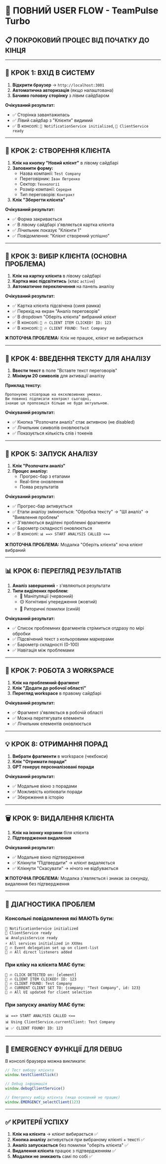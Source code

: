 # 🎯 ПОВНИЙ USER FLOW - TeamPulse Turbo

## 📋 ПОКРОКОВИЙ ПРОЦЕС ВІД ПОЧАТКУ ДО КІНЦЯ

---

## 🚀 **КРОК 1: ВХІД В СИСТЕМУ**

1. **Відкрити браузер** → `http://localhost:3001`
2. **Автоматична авторизація** (якщо налаштована)
3. **Бачимо головну сторінку** з лівим сайдбаром

**Очікуваний результат:** 
- ✅ Сторінка завантажилась
- ✅ Лівий сайдбар з "Клієнти" видимий
- ✅ В консолі: `🔔 NotificationService initialized`, `👥 ClientService ready`

---

## 👥 **КРОК 2: СТВОРЕННЯ КЛІЄНТА**

1. **Клік на кнопку "Новий клієнт"** в лівому сайдбарі
2. **Заповнити форму:**
   - Назва компанії: `Test Company`
   - Переговірник: `Іван Петренко`  
   - Сектор: `Технології`
   - Розмір компанії: `Середня`
   - Тип переговорів: `Контракт`
3. **Клік "Зберегти клієнта"**

**Очікуваний результат:**
- ✅ Форма закривається
- ✅ В лівому сайдбарі з'являється картка клієнта
- ✅ Лічильник показує "Клієнти 1"
- ✅ Повідомлення: "Клієнт створений успішно"

---

## 🎯 **КРОК 3: ВИБІР КЛІЄНТА (ОСНОВНА ПРОБЛЕМА)**

1. **Клік на картку клієнта** в лівому сайдбарі
2. **Картка має підсвітитись** (клас `active`)
3. **Автоматичне переключення** на панель аналізу

**Очікуваний результат:**
- ✅ Картка клієнта підсвічена (синя рамка)
- ✅ Перехід на екран "Аналіз переговорів"
- ✅ В dropdown "Оберіть клієнта" вибраний клієнт
- ✅ В консолі: `👥 🔥 CLIENT ITEM CLICKED! ID: 123`
- ✅ В консолі: `👥 🔥 CLIENT FOUND: Test Company`

**❌ ПОТОЧНА ПРОБЛЕМА:** Клік не працює, клієнт не вибирається

---

## 📝 **КРОК 4: ВВЕДЕННЯ ТЕКСТУ ДЛЯ АНАЛІЗУ**

1. **Ввести текст** в поле "Вставте текст переговорів"
2. **Мінімум 20 символів** для активації аналізу

**Приклад тексту:**
```
Пропонуємо співпрацю на ексклюзивних умовах. 
Ви повинні підписати контракт сьогодні, 
інакше ця пропозиція більше не буде актуальною.
```

**Очікуваний результат:**
- ✅ Кнопка "Розпочати аналіз" стає активною (не disabled)
- ✅ Лічильник символів оновлюється
- ✅ Показується кількість слів і токенів

---

## 🧠 **КРОК 5: ЗАПУСК АНАЛІЗУ**

1. **Клік "Розпочати аналіз"**
2. **Процес аналізу:**
   - Прогрес-бар з етапами
   - Real-time оновлення
   - Поява результатів

**Очікуваний результат:**
- ✅ Прогрес-бар активується
- ✅ Етапи аналізу змінюються: "Обробка тексту" → "ШІ аналіз" → "Виявлення проблем"
- ✅ З'являються виділені проблемні фрагменти
- ✅ Барометр складності оновлюється
- ✅ В консолі: `📊 ==> START ANALYSIS CALLED <==`

**❌ ПОТОЧНА ПРОБЛЕМА:** Модалка "Оберіть клієнта" хоча клієнт вибраний

---

## 📊 **КРОК 6: ПЕРЕГЛЯД РЕЗУЛЬТАТІВ**

1. **Аналіз завершений** - з'являються результати
2. **Типи виділених проблем:**
   - 🔴 Маніпуляції (червоний)
   - 🟡 Когнітивні упередження (жовтий)  
   - 🔵 Риторичні помилки (синій)

**Очікуваний результат:**
- ✅ Список проблемних фрагментів стрімиться отдразу по мірі обробки
- ✅ Підсвічений текст з кольоровими маркерами
- ✅ Барометр складності (0-100)
- ✅ Навігація між проблемами

---

## 📝 **КРОК 7: РОБОТА З WORKSPACE**

1. **Клік на проблемний фрагмент**
2. **Клік "Додати до робочої області"**
3. **Перегляд workspace** в правому сайдбарі

**Очікуваний результат:**
- ✅ Фрагмент з'являється в робочій області
- ✅ Можна перетягувати елементи
- ✅ Лічильник елементів оновлюється

---

## 💡 **КРОК 8: ОТРИМАННЯ ПОРАД**

1. **Вибрати фрагменти** в workspace (чекбокси)
2. **Клік "Отримати поради"**
3. **GPT генерує персоналізовані поради**

**Очікуваний результат:**
- ✅ Модальне вікно з порадами
- ✅ Можливість копіювати поради
- ✅ Збереження в історію

---

## 🗑️ **КРОК 9: ВИДАЛЕННЯ КЛІЄНТА**

1. **Клік на іконку корзини** біля клієнта
2. **Підтвердження видалення**

**Очікуваний результат:**
- ✅ Модальне вікно підтвердження
- ✅ Клікнути "Підтвердити" → клієнт видаляється
- ✅ Клікнути "Скасувати" → нічого не відбувається

**❌ ПОТОЧНА ПРОБЛЕМА:** Модалка з'являється і зникає за секунду, видалення без підтвердження

---

## 🔧 **ДІАГНОСТИКА ПРОБЛЕМ**

### Консольні повідомлення які МАЮТЬ бути:

```
🔔 NotificationService initialized
👥 ClientService ready  
📊 AnalysisService ready
⚡ All services initialized in XXXms
👥 🔥 Event delegation set up on client-list
👥 🔥 All direct listeners added
```

### При кліку на клієнта МАЄ бути:

```
👥 🔥 CLICK DETECTED on: [element]
👥 🔥 CLIENT ITEM CLICKED! ID: 123
👥 🔥 CLIENT FOUND: Test Company
👥 🔥 CURRENT CLIENT SET TO: {company: "Test Company", id: 123}
👥 🔥 All UI updated for client selection
```

### При запуску аналізу МАЄ бути:

```
📊 ==> START ANALYSIS CALLED <==
📊 Using ClientService.currentClient: Test Company
📊 ✅ CLIENT FOUND! ID: 123
```

---

## 🚨 **EMERGENCY ФУНКЦІЇ ДЛЯ DEBUG**

В консолі браузера можна викликати:

```javascript
// Тест вибору клієнта
window.testClientClick()

// Debug інформація
window.debugClientService()

// Emergency вибір клієнта (якщо основний не працює)
window.EMERGENCY_selectClient(123)
```

---

## ✅ **КРИТЕРІЇ УСПІХУ**

1. **Клік на клієнта** → клієнт вибирається ✅
2. **Кнопка аналізу** активується при вибраному клієнті + тексті ✅
3. **Аналіз запускається** без помилки "оберіть клієнта" ✅
4. **Видалення клієнта** працює з підтвердженням ✅
5. **Модалки не зникають** самі по собі ✅